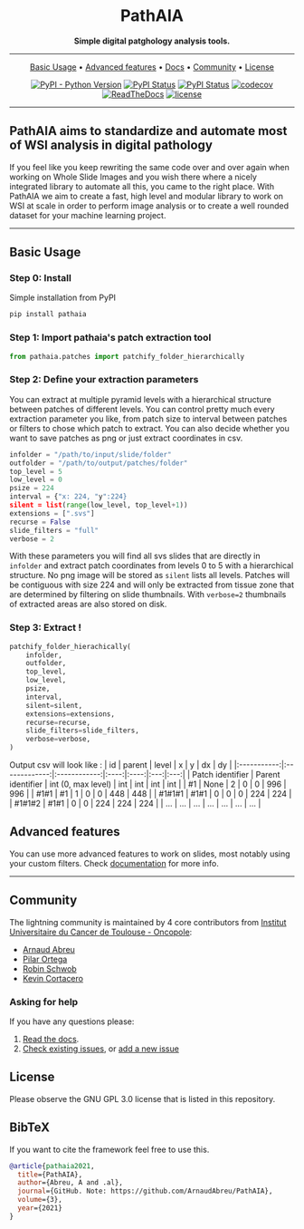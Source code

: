 <div align="center">

# PathAIA


**Simple digital patghology analysis tools.**

---

<p align="center">
  <a href="#basic-usage">Basic Usage</a> •
  <a href="#advanced-features">Advanced features</a> •
  <a href="https://linktothedoc.com">Docs</a> •
  <a href="#community">Community</a> •
  <a href="#license">License</a>
</p>

<!-- DO NOT ADD CONDA DOWNLOADS... README CHANGES MUST BE APPROVED BY EDEN OR WILL -->
[![PyPI - Python Version](https://img.shields.io/pypi/pyversions/pathaia)](https://pypi.org/project/pathaia/)
[![PyPI Status](https://badge.fury.io/py/pathaia.svg)](https://badge.fury.io/py/pathaia)
[![PyPI Status](https://pepy.tech/badge/pathaia)](https://pepy.tech/project/pathaia)
[![codecov](https://codecov.io/gh/ArnaudAbreu/PathAIA/branch/unit_testing/graph/badge.svg?token=SE4ZX0LXN6)](https://codecov.io/gh/ArnaudAbreu/PathAIA)
[![ReadTheDocs](https://readthedocs.org/projects/pathaia/badge/?version=stable)](https://pathaia.readthedocs.io/en/stable/)
[![license](https://img.shields.io/badge/License-GPLv3-blue.svg)](https://github.com/ArnaudABreu/PathAIA/blob/master/LICENSE)

</div>


---

## PathAIA aims to standardize and automate most of WSI analysis in digital pathology
If you feel like you keep rewriting the same code over and over again when working on Whole Slide Images and you wish there where a nicely integrated library to automate all this, you came to the right place. With PathAIA we aim to create a fast, high level and modular library to work on WSI at scale in order to perform image analysis or to create a well rounded dataset for your machine learning project.

---

## Basic Usage

### Step 0: Install

Simple installation from PyPI
```bash
pip install pathaia
```

### Step 1: Import pathaia's patch extraction tool

```python
from pathaia.patches import patchify_folder_hierarchically
```

### Step 2: Define your extraction parameters
You can extract at multiple pyramid levels with a hierarchical structure between patches of different levels. You can control pretty much every extraction parameter you like, from patch size to interval between patches or filters to chose which patch to extract. You can also decide whether you want to save patches as png or just extract coordinates in csv.

```python
infolder = "/path/to/input/slide/folder"
outfolder = "/path/to/output/patches/folder"
top_level = 5
low_level = 0
psize = 224
interval = {"x: 224, "y":224}
silent = list(range(low_level, top_level+1))
extensions = [".svs"]
recurse = False
slide_filters = "full"
verbose = 2
```
With these parameters you will find all svs slides that are directly in `infolder` and extract patch coordinates from levels 0 to 5 with a hierarchical structure. No png image will be stored as `silent` lists all levels. Patches will be contiguous with size 224 and will only be extracted from tissue zone that are determined by filtering on slide thumbnails. With `verbose=2` thumbnails of extracted areas are also stored on disk.

### Step 3: Extract !

```python
patchify_folder_hierachically(
    infolder,
    outfolder,
    top_level,
    low_level,
    psize,
    interval,
    silent=silent,
    extensions=extensions,
    recurse=recurse,
    slide_filters=slide_filters,
    verbose=verbose,
)
```
Output csv will look like :
|         id         |       parent      |        level       |   x  |   y  |  dx |  dy |
|:-----------:|:-------------:|:------------:|:----:|:----:|:---:|:---:|
|  Patch identifier  | Parent identifier | int (0, max level) |  int |  int | int | int |
|         #1         |        None       |          2         |   0  |   0  | 996 | 996 |
|        #1#1        |         #1        |          1         |   0  |   0  | 448 | 448 |
|       #1#1#1       |        #1#1       |          0         |   0  |   0  | 224 | 224 |
|       #1#1#2       |        #1#1       |          0         |   0  |  224 | 224 | 224 |
|         ...        |         ...       |         ...        |  ... |  ... | ... | ... |

## Advanced features
You can use more advanced features to work on slides, most notably using your custom filters. Check [documentation](https://linktothedoc.com) for more info.

---

## Community

The lightning community is maintained by 4 core contributors from [Institut Universitaire du Cancer de Toulouse - Oncopole](https://www.iuct-oncopole.fr/):
* [Arnaud Abreu](https://github.com/ArnaudAbreu)
* [Pilar Ortega](https://github.com/pilarOrtega)
* [Robin Schwob](https://github.com/schwobr)
* [Kevin Cortacero](https://github.com/KevinCortacero)

### Asking for help
If you have any questions please:
1. [Read the docs](https://pytorch-lightning.rtfd.io/en/latest).
2. [Check existing issues](https://github.com/ArnaudAbreu/PathAIA/issues), or [add a new issue](https://github.com/ArnaudAbreu/PathAIA/issues/new)

## License

Please observe the GNU GPL 3.0 license that is listed in this repository.

## BibTeX
If you want to cite the framework feel free to use this.

```bibtex
@article{pathaia2021,
  title={PathAIA},
  author={Abreu, A and .al},
  journal={GitHub. Note: https://github.com/ArnaudAbreu/PathAIA},
  volume={3},
  year={2021}
}
```
